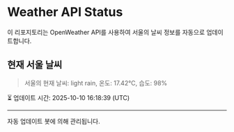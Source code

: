 
# Weather API Status

이 리포지토리는 OpenWeather API를 사용하여 서울의 날씨 정보를 자동으로 업데이트합니다.

## 현재 서울 날씨
> 서울의 현재 날씨: light rain, 온도: 17.42°C, 습도: 98%

⏳ 업데이트 시간: 2025-10-10 16:18:39 (UTC)

---
자동 업데이트 봇에 의해 관리됩니다.
